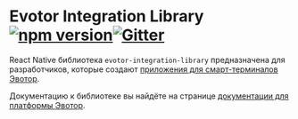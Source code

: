 # Evotor Integration Library [![npm version](https://badge.fury.io/js/evotor-integration-library.svg)](https://badge.fury.io/js/evotor-integration-library)[![Gitter](https://badges.gitter.im/ArtemiyDmtrvch/Evotor-React-Native.svg)](https://gitter.im/Evotor-React-Native/Lobby#)

React Native библиотека `evotor-integration-library` предназначена для разработчиков, которые создают [приложения для смарт-терминалов Эвотор](https://developer.evotor.ru/).

Документацию к библиотеке вы найдёте на странице [документации для платформы Эвотор](https://developer.evotor.ru/docs/doc_react_gettingstarted.html).
